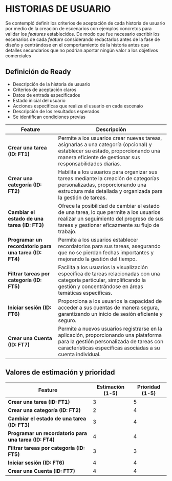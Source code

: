# HISTORIAS DE USUARIO

Se contempló definir los criterios de aceptación de cada historia de usuario por medio de la creación de escenarios con ejemplos concretos para validar los *features* establecidos. De modo que fue necesario escribir los escenarios de cada *feature* considerando redactarlos antes de la fase de diseño y centrándose en el comportamiento de la historia antes que detalles secundarios que no podrían aportar ningún valor a los objetivos comerciales

## Definición de Ready
- Descripción de la historia de usuario
- Criterios de aceptación claros
- Datos de entrada especificados
- Estado inicial del usuario
- Acciones especificas que realiza el usuario en cada escenaio
- Descripción de los resultados esperados
- Se identifican condiciones previas



| Feature                           | Descripción                                                                                               |
|-----------------------------------|-----------------------------------------------------------------------------------------------------------|
| **Crear una tarea (ID: FT1)**      | Permite a los usuarios crear nuevas tareas, asignarlas a una categoría (opcional) y establecer su estado, proporcionando una manera eficiente de gestionar sus responsabilidades diarias.                                                                                                             |
| **Crear una categoría (ID: FT2)**  | Habilita a los usuarios para organizar sus tareas mediante la creación de categorías personalizadas, proporcionando una estructura más detallada y organizada para la gestión de tareas.                                                |
| **Cambiar el estado de una tarea (ID: FT3)** | Ofrece la posibilidad de cambiar el estado de una tarea, lo que permite a los usuarios realizar un seguimiento del progreso de sus tareas y gestionar eficazmente su flujo de trabajo.                                       |
| **Programar un recordatorio para una tarea (ID: FT4)** | Permite a los usuarios establecer recordatorios para sus tareas, asegurando que no se pierdan fechas importantes y mejorando la gestión del tiempo.                                                                                      |
| **Filtrar tareas por categoría (ID: FT5)** | Facilita a los usuarios la visualización específica de tareas relacionadas con una categoría particular, simplificando la gestión y concentrándose en áreas temáticas específicas.                                             |
| **Iniciar sesión (ID: FT6)**       | Proporciona a los usuarios la capacidad de acceder a sus cuentas de manera segura, garantizando un inicio de sesión eficiente y seguro.                                      |
| **Crear una Cuenta (ID: FT7)**     | Permite a nuevos usuarios registrarse en la aplicación, proporcionando una plataforma para la gestión personalizada de tareas con características específicas asociadas a su cuenta individual. |

## Valores de estimación y prioridad

| Feature                           | Estimación (1-5) | Prioridad (1-5) |
|-----------------------------------|------------------|-----------------|
| **Crear una tarea (ID: FT1)**      | 3                | 5               |
| **Crear una categoría (ID: FT2)**  | 2                | 4               |
| **Cambiar el estado de una tarea (ID: FT3)** | 3        | 4               |
| **Programar un recordatorio para una tarea (ID: FT4)** | 4 | 4               |
| **Filtrar tareas por categoría (ID: FT5)** | 3            | 3               |
| **Iniciar sesión (ID: FT6)**       | 4                | 4               |
| **Crear una Cuenta (ID: FT7)**     | 4                | 4               |
